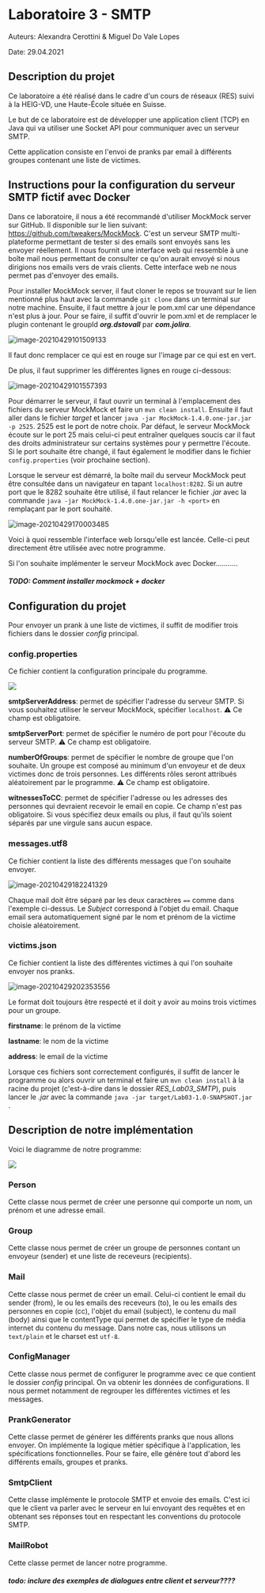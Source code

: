# Laboratoire 3 - SMTP

Auteurs: Alexandra Cerottini & Miguel Do Vale Lopes

Date: 29.04.2021



## Description du projet

Ce laboratoire a été réalisé dans le cadre d'un cours de réseaux (RES) suivi à la HEIG-VD, une Haute-École située en Suisse.

Le but de ce laboratoire est de développer une application client (TCP) en Java qui va utiliser une Socket API pour communiquer avec un serveur SMTP.

Cette application consiste en l'envoi de pranks par email à différents groupes contenant une liste de victimes.



## Instructions pour la configuration du serveur SMTP fictif avec Docker

Dans ce laboratoire, il nous a été recommandé d'utiliser MockMock server sur GitHub. Il disponible sur le lien suivant: https://github.com/tweakers/MockMock.  C'est un serveur SMTP multi-plateforme permettant de tester si des emails sont envoyés sans les envoyer réellement. Il nous fournit une interface web qui ressemble à une boîte mail nous permettant de consulter ce qu'on aurait envoyé si nous dirigions nos emails vers de vrais clients. Cette interface web ne nous permet pas d'envoyer des emails.

Pour installer MockMock server, il faut cloner le repos se trouvant sur le lien mentionné plus haut avec la commande `git clone` dans un terminal sur notre machine. Ensuite, il faut mettre à jour le pom.xml car une dépendance n'est plus à jour. Pour se faire, il suffit d'ouvrir le pom.xml et de remplacer le plugin contenant le groupId ***org.dstovall*** par ***com.jolira***. 

![image-20210429101509133](figures/image-20210429101509133.png)

Il faut donc remplacer ce qui est en rouge sur l'image par ce qui est en vert.

De plus, il faut supprimer les différentes lignes en rouge ci-dessous:

![image-20210429101557393](figures/image-20210429101557393.png)

Pour démarrer le serveur, il faut ouvrir un terminal à l'emplacement des fichiers du serveur MockMock et faire un `mvn clean install`. Ensuite il faut aller dans le fichier *target* et lancer `java -jar MockMock-1.4.0.one-jar.jar -p 2525`.  2525 est le port de notre choix. Par défaut, le serveur MockMock écoute sur le port 25 mais celui-ci peut entraîner quelques soucis car il faut des droits administrateur sur certains systèmes pour y permettre l'écoute. Si le port souhaite être changé, il faut également le modifier dans le fichier `config.properties` (voir prochaine section).

Lorsque le serveur est démarré, la boîte mail du serveur MockMock peut être consultée dans un navigateur en tapant `localhost:8282`.  Si un autre port que le 8282 souhaite être utilisé, il faut relancer le fichier *.jar* avec la commande `java -jar MockMock-1.4.0.one-jar.jar -h <port>` en remplaçant *<port>* par le port souhaité.

![image-20210429170003485](figures/image-20210429170003485.png)

Voici à quoi ressemble l'interface web lorsqu'elle est lancée. Celle-ci peut directement être utilisée avec notre programme.

Si l'on souhaite implémenter le serveur MockMock avec Docker...........



##### TODO:  Comment installer mockmock + docker



## Configuration du projet

Pour envoyer un prank à une liste de victimes, il suffit de modifier trois fichiers dans le dossier *config* principal.

### config.properties

Ce fichier contient la configuration principale du programme.

![](figures/image-20210429172627885.png)

**smtpServerAddress**: permet de spécifier l'adresse du serveur SMTP. Si vous souhaitez utiliser le serveur MockMock, spécifier `localhost`. 
:warning: Ce champ est obligatoire. 



**smtpServerPort**: permet de spécifier le numéro de port pour l'écoute du serveur SMTP. 
:warning: Ce champ est obligatoire.



**numberOfGroups**: permet de spécifier le nombre de groupe que l'on souhaite. Un groupe est composé au minimum d'un envoyeur et de deux victimes donc de trois personnes. Les différents rôles seront attribués aléatoirement par le programme.
:warning: Ce champ est obligatoire.



**witnessesToCC**: permet de spécifier l'adresse ou les adresses des personnes qui devraient recevoir le email en copie. Ce champ n'est pas obligatoire. Si vous spécifiez deux emails ou plus, il faut qu'ils soient séparés par une virgule sans aucun espace.

 

### messages.utf8

Ce fichier contient la liste des différents messages que l'on souhaite envoyer.

![image-20210429182241329](figures/image-20210429182241329.png)

Chaque mail doit être séparé par les deux caractères `==` comme dans l'exemple ci-dessus. Le *Subject* correspond à l'objet du email. Chaque email sera automatiquement signé par le nom et prénom de la victime choisie aléatoirement.



### victims.json

Ce fichier contient la liste des différentes victimes à qui l'on souhaite envoyer nos pranks.

![image-20210429202353556](figures/image-20210429202353556.png)

Le format doit toujours être respecté et il doit y avoir au moins trois victimes pour un groupe.

**firstname**: le prénom de la victime

**lastname**: le nom de la victime

**address**: le email de la victime



Lorsque ces fichiers sont correctement configurés, il suffit de lancer le programme ou alors ouvrir un terminal et faire un `mvn clean install` à la racine du projet (c'est-à-dire dans le dossier *RES_Lab03_SMTP*), puis lancer le *.jar* avec la commande `java -jar target/Lab03-1.0-SNAPSHOT.jar  ` . 



## Description de notre implémentation

Voici le diagramme de notre programme:

![](figures/test.png)



### Person

Cette classe nous permet de créer une personne qui comporte un nom, un prénom et une adresse email.

### Group

Cette classe nous permet de créer un groupe de personnes contant un envoyeur (sender) et une liste de receveurs (recipients).

### Mail

Cette classe nous permet de créer un email. Celui-ci contient le email du sender (from), le ou les emails des receveurs (to), le ou les emails des personnes en copie (cc), l'objet du email (subject), le contenu du mail (body) ainsi que le contentType qui permet de spécifier le type de média internet du contenu du message. Dans notre cas, nous utilisons un `text/plain` et le charset est `utf-8`.

### ConfigManager

Cette classe nous permet de configurer le programme avec ce que contient le dossier *config* principal. On va obtenir les données de configurations. Il nous permet notamment de regrouper les différentes victimes et les messages. 

### PrankGenerator

Cette classe permet de générer les différents pranks que nous allons envoyer. On implémente la logique métier spécifique à l'application, les spécifications fonctionnelles.  Pour se faire, elle génère tout d'abord les différents emails, groupes et pranks. 

### SmtpClient

Cette classe implémente le protocole SMTP et envoie des emails. C'est ici que le client va parler avec le serveur en lui envoyant des requêtes et en obtenant ses réponses tout en respectant les conventions du protocole SMTP.

### MailRobot

Cette classe permet de lancer notre programme.



##### todo: inclure des exemples de dialogues entre client et serveur????

